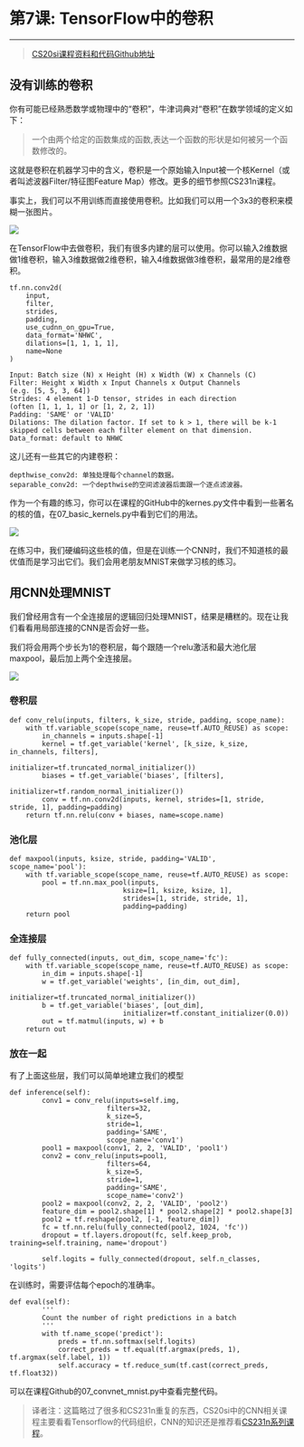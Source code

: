 # 第7课: TensorFlow中的卷积
---
> [CS20si课程资料和代码Github地址](https://github.com/cnscott/Stanford-CS20si)

## 没有训练的卷积
你有可能已经熟悉数学或物理中的“卷积”，牛津词典对“卷积”在数学领域的定义如下：

> 一个由两个给定的函数集成的函数,表达一个函数的形状是如何被另一个函数修改的。

这就是卷积在机器学习中的含义，卷积是一个原始输入Input被一个核Kernel（或者叫滤波器Filter/特征图Feature Map）修改。更多的细节参照CS231n课程。

事实上，我们可以不用训练而直接使用卷积。比如我们可以用一个3x3的卷积来模糊一张图片。

![](http://images.cnblogs.com/cnblogs_com/tech0ne/1247403/o_Conv-Blur.jpg)

在TensorFlow中去做卷积，我们有很多内建的层可以使用。你可以输入2维数据做1维卷积，输入3维数据做2维卷积，输入4维数据做3维卷积，最常用的是2维卷积。

	tf.nn.conv2d(
	    input,
	    filter,
	    strides,
	    padding,
	    use_cudnn_on_gpu=True,
	    data_format='NHWC',
	    dilations=[1, 1, 1, 1],
	    name=None
	)
	
	Input: Batch size (N) x Height (H) x Width (W) x Channels (C)
	Filter: Height x Width x Input Channels x Output Channels
	(e.g. [5, 5, 3, 64])
	Strides: 4 element 1-D tensor, strides in each direction
	(often [1, 1, 1, 1] or [1, 2, 2, 1])
	Padding: 'SAME' or 'VALID'
	Dilations: The dilation factor. If set to k > 1, there will be k-1 skipped cells between each filter element on that dimension.
	Data_format: default to NHWC

这儿还有一些其它的内建卷积：

	depthwise_conv2d: 单独处理每个channel的数据。
	separable_conv2d: 一个depthwise的空间滤波器后面跟一个逐点滤波器。

作为一个有趣的练习，你可以在课程的GitHub中的kernes.py文件中看到一些著名的核的值，在07_basic_kernels.py中看到它们的用法。

![](http://images.cnblogs.com/cnblogs_com/tech0ne/1247403/o_Basic-Kernels.jpg)

在练习中，我们硬编码这些核的值，但是在训练一个CNN时，我们不知道核的最优值而是学习出它们。我们会用老朋友MNIST来做学习核的练习。

## 用CNN处理MNIST
我们曾经用含有一个全连接层的逻辑回归处理MNIST，结果是糟糕的。现在让我们看看用局部连接的CNN是否会好一些。

我们将会用两个步长为1的卷积层，每个跟随一个relu激活和最大池化层maxpool，最后加上两个全连接层。

![](http://images.cnblogs.com/cnblogs_com/tech0ne/1247403/o_CNN-MNIST.jpg)

### 卷积层

	def conv_relu(inputs, filters, k_size, stride, padding, scope_name):
	    with tf.variable_scope(scope_name, reuse=tf.AUTO_REUSE) as scope:
	        in_channels = inputs.shape[-1]
	        kernel = tf.get_variable('kernel', [k_size, k_size, in_channels, filters], 
	                                initializer=tf.truncated_normal_initializer())
	        biases = tf.get_variable('biases', [filters],
	                            initializer=tf.random_normal_initializer())
	        conv = tf.nn.conv2d(inputs, kernel, strides=[1, stride, stride, 1], padding=padding)
	    return tf.nn.relu(conv + biases, name=scope.name)

### 池化层

	def maxpool(inputs, ksize, stride, padding='VALID', scope_name='pool'):
	    with tf.variable_scope(scope_name, reuse=tf.AUTO_REUSE) as scope:
	        pool = tf.nn.max_pool(inputs, 
	                            ksize=[1, ksize, ksize, 1], 
	                            strides=[1, stride, stride, 1],
	                            padding=padding)
	    return pool

### 全连接层

	def fully_connected(inputs, out_dim, scope_name='fc'):
	    with tf.variable_scope(scope_name, reuse=tf.AUTO_REUSE) as scope:
	        in_dim = inputs.shape[-1]
	        w = tf.get_variable('weights', [in_dim, out_dim],
	                            initializer=tf.truncated_normal_initializer())
	        b = tf.get_variable('biases', [out_dim],
	                            initializer=tf.constant_initializer(0.0))
	        out = tf.matmul(inputs, w) + b
	    return out

### 放在一起
有了上面这些层，我们可以简单地建立我们的模型

	def inference(self):
	        conv1 = conv_relu(inputs=self.img,
	                        filters=32,
	                        k_size=5,
	                        stride=1,
	                        padding='SAME',
	                        scope_name='conv1')
	        pool1 = maxpool(conv1, 2, 2, 'VALID', 'pool1')
	        conv2 = conv_relu(inputs=pool1,
	                        filters=64,
	                        k_size=5,
	                        stride=1,
	                        padding='SAME',
	                        scope_name='conv2')
	        pool2 = maxpool(conv2, 2, 2, 'VALID', 'pool2')
	        feature_dim = pool2.shape[1] * pool2.shape[2] * pool2.shape[3]
	        pool2 = tf.reshape(pool2, [-1, feature_dim])
	        fc = tf.nn.relu(fully_connected(pool2, 1024, 'fc'))
	        dropout = tf.layers.dropout(fc, self.keep_prob, training=self.training, name='dropout')
	        
	        self.logits = fully_connected(dropout, self.n_classes, 'logits')

在训练时，需要评估每个epoch的准确率。

	def eval(self):
	        '''
	        Count the number of right predictions in a batch
	        '''
	        with tf.name_scope('predict'):
	            preds = tf.nn.softmax(self.logits)
	            correct_preds = tf.equal(tf.argmax(preds, 1), tf.argmax(self.label, 1))
	            self.accuracy = tf.reduce_sum(tf.cast(correct_preds, tf.float32))

可以在课程Github的07_convnet_mnist.py中查看完整代码。

> 译者注：这篇略过了很多和CS231n重复的东西，CS20si中的CNN相关课程主要看看Tensorflow的代码组织，CNN的知识还是推荐看[CS231n系列课程](https://mp.csdn.net/mdeditor/80964012)。